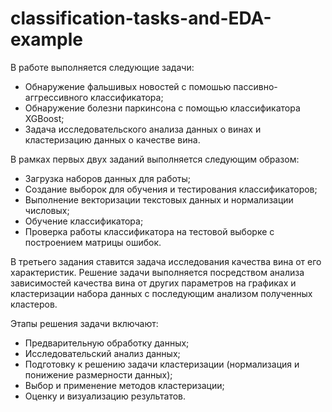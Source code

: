# classification-tasks-and-EDA-example

В работе выполняется следующие задачи:
 - Обнаружение фальшивых новостей с помошью пассивно-аггрессивного классификатора;
 - Обнаружение болезни паркинсона с помощью классификатора XGBoost;
 - Задача исследовательского анализа данных о винах и кластеризацию данных о качестве вина.

В рамках первых двух заданий выполняется следующим образом:
- Загрузка наборов данных для работы;
- Создание выборок для обучения и тестирования классификаторов;
- Выполнение векторизации текстовых данных и нормализации числовых;
- Обучение классификатора;
- Проверка работы классификатора на тестовой выборке с построением матрицы ошибок.

В третьего задания ставится задача исследования качества вина от его характеристик. Решение задачи выполняется посредством анализа зависимостей качества вина от других параметров на графиках и кластеризации набора данных с последующим анализом полученных кластеров.

Этапы решения задачи включают:
- Предварительную обработку данных;
- Исследовательский анализ данных;
- Подготовку к решению задачи кластеризации (нормализация и понижение размерности данных);
- Выбор и применение методов кластеризации;
- Оценку и визуализацию результатов.
